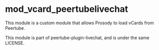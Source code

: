 # mod_vcard_peertubelivechat

This module is a custom module that allows Prosody to load vCards from Peertube.

This module is part of peertube-plugin-livechat, and is under the same LICENSE.
